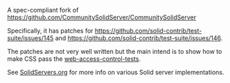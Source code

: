 A spec-compliant fork of https://github.com/CommunitySolidServer/CommunitySolidServer

Specifically, it has patches for https://github.com/solid-contrib/test-suite/issues/145 and https://github.com/solid-contrib/test-suite/issues/146.

The patches are not very well written but the main intend is to show how to make CSS pass the [web-access-control-tests](https://github.com/solid-contrib/web-access-control-tests).

See [SolidServers.org](https://solidservers.org/#table) for more info on various Solid server implementations.
